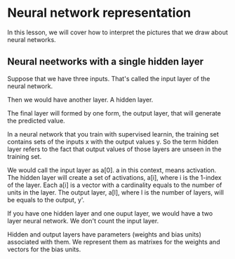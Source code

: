 # Neural network representation

In this lesson, we will cover how to interpret the pictures that we draw about neural networks.

## Neural neetworks with a single hidden layer

Suppose that we have three inputs. That's called the input layer of the neural network.

Then we would have another layer. A hidden layer.

The final layer will formed by one form, the output layer, that will generate the predicted value.

In a neural network that you train with supervised learnin, the training set contains sets of the inputs x with the output values y. So the term hidden layer refers to the fact that output values of those layers are unseen in the training set.

We would call the input layer as a[0]. a in this context, means activation. The hidden layer will create a set of activations, a[i], where i is the 1-index of the layer. Each a[i] is a vector with a cardinality equals to the number of units in the layer. The output layer, a[l], where l is the number of layers, will be equals to the output, y'.

If you have one hidden layer and one ouput layer, we would have a two layer neural network. We don't count the input layer.

Hidden and output layers have parameters (weights and bias units) associated with them. We represent them as matrixes for the weights and vectors for the bias units.
